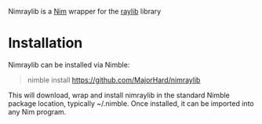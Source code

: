 Nimraylib is a [Nim](https://nim-lang.org/) wrapper for the [raylib](https://www.raylib.com/) library

# Installation

Nimraylib can be installed via Nimble:

> nimble install https://github.com/MajorHard/nimraylib

This will download, wrap and install nimraylib in the standard Nimble package location, typically ~/.nimble. Once installed, it can be imported into any Nim program.
